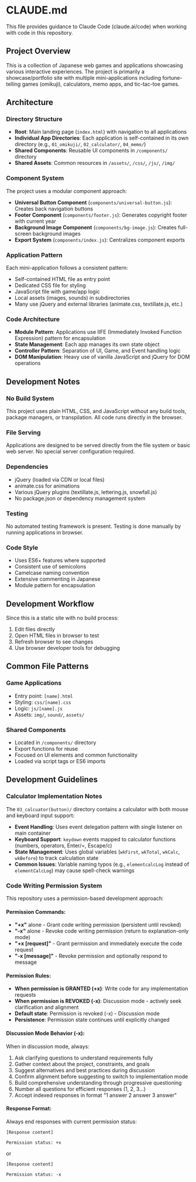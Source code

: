 # CLAUDE.md

This file provides guidance to Claude Code (claude.ai/code) when working with code in this repository.

## Project Overview

This is a collection of Japanese web games and applications showcasing various interactive experiences. The project is primarily a showcase/portfolio site with multiple mini-applications including fortune-telling games (omikuji), calculators, memo apps, and tic-tac-toe games.

## Architecture

### Directory Structure
- **Root**: Main landing page (`index.html`) with navigation to all applications
- **Individual App Directories**: Each application is self-contained in its own directory (e.g., `01_omikuji/`, `02_calculator/`, `04_memo/`)
- **Shared Components**: Reusable UI components in `/components/` directory
- **Shared Assets**: Common resources in `/assets/`, `/css/`, `/js/`, `/img/`

### Component System
The project uses a modular component approach:
- **Universal Button Component** (`components/universal-button.js`): Creates back navigation buttons
- **Footer Component** (`components/footer.js`): Generates copyright footer with current year
- **Background Image Component** (`components/bg-image.js`): Creates full-screen background images
- **Export System** (`components/index.js`): Centralizes component exports

### Application Pattern
Each mini-application follows a consistent pattern:
- Self-contained HTML file as entry point
- Dedicated CSS file for styling
- JavaScript file with game/app logic
- Local assets (images, sounds) in subdirectories
- Many use jQuery and external libraries (animate.css, textillate.js, etc.)

### Code Architecture
- **Module Pattern**: Applications use IIFE (Immediately Invoked Function Expression) pattern for encapsulation
- **State Management**: Each app manages its own state object
- **Controller Pattern**: Separation of UI, Game, and Event handling logic
- **DOM Manipulation**: Heavy use of vanilla JavaScript and jQuery for DOM operations

## Development Notes

### No Build System
This project uses plain HTML, CSS, and JavaScript without any build tools, package managers, or transpilation. All code runs directly in the browser.

### File Serving
Applications are designed to be served directly from the file system or basic web server. No special server configuration required.

### Dependencies
- jQuery (loaded via CDN or local files)
- animate.css for animations
- Various jQuery plugins (textillate.js, lettering.js, snowfall.js)
- No package.json or dependency management system

### Testing
No automated testing framework is present. Testing is done manually by running applications in browser.

### Code Style
- Uses ES6+ features where supported
- Consistent use of semicolons
- Camelcase naming convention
- Extensive commenting in Japanese
- Module pattern for encapsulation

## Development Workflow

Since this is a static site with no build process:
1. Edit files directly
2. Open HTML files in browser to test
3. Refresh browser to see changes
4. Use browser developer tools for debugging

## Common File Patterns

### Game Applications
- Entry point: `[name].html`
- Styling: `css/[name].css`
- Logic: `js/[name].js`
- Assets: `img/`, `sound/`, `assets/`

### Shared Components
- Located in `/components/` directory
- Export functions for reuse
- Focused on UI elements and common functionality
- Loaded via script tags or ES6 imports

## Development Guidelines

### Calculator Implementation Notes
The `03_calcuator(button)/` directory contains a calculator with both mouse and keyboard input support:
- **Event Handling**: Uses event delegation pattern with single listener on main container
- **Keyboard Support**: `keydown` events mapped to calculator functions (numbers, operators, Enter/=, Escape/c)
- **State Management**: Uses global variables (`wkFirst`, `wkTotal`, `wkCalc`, `wkBefore`) to track calculation state
- **Common Issues**: Variable naming typos (e.g., `elementcalcLog` instead of `elementCalcLog`) may cause spell-check warnings

### Code Writing Permission System
This repository uses a permission-based development approach:

#### Permission Commands:
- **"+x"** alone - Grant code writing permission (persistent until revoked)
- **"-x"** alone - Revoke code writing permission (return to explanation-only mode)
- **"+x [request]"** - Grant permission and immediately execute the code request
- **"-x [message]"** - Revoke permission and optionally respond to message

#### Permission Rules:
- **When permission is GRANTED (+x)**: Write code for any implementation requests
- **When permission is REVOKED (-x)**: Discussion mode - actively seek clarification and alignment
- **Default state**: Permission is revoked (-x) - Discussion mode
- **Persistence**: Permission state continues until explicitly changed

#### Discussion Mode Behavior (-x):
When in discussion mode, always:
1. Ask clarifying questions to understand requirements fully
2. Gather context about the project, constraints, and goals
3. Suggest alternatives and best practices during discussion
4. Confirm alignment before suggesting to switch to implementation mode
5. Build comprehensive understanding through progressive questioning
6. Number all questions for efficient responses (1, 2, 3...)
7. Accept indexed responses in format "1 answer 2 answer 3 answer"

#### Response Format:
Always end responses with current permission status:
```
[Response content]

Permission status: +x
```
or
```
[Response content]

Permission status: -x
```